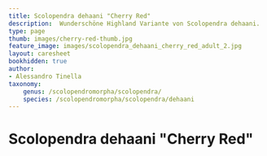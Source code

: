 ```yaml
---
title: Scolopendra dehaani "Cherry Red"
description:  Wunderschöne Highland Variante von Scolopendra dehaani.
type: page
thumb: images/cherry-red-thumb.jpg
feature_image: images/scolopendra_dehaani_cherry_red_adult_2.jpg
layout: caresheet
bookhidden: true
author:
- Alessandro Tinella
taxonomy:
    genus: /scolopendromorpha/scolopendra/
    species: /scolopendromorpha/scolopendra/dehaani
---
```

# Scolopendra dehaani "Cherry Red"